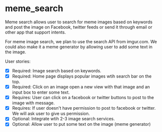 meme_search
===========
Meme search allows user to search for meme images based on keywords and post the image on Facebook, twitter feeds or send it through email or other app that support intents.

For meme image search, we plan to use the search API from imgur.com.  We could also make it a meme generator by allowing user to add some text in the image.

User stories:

 * [x] Required: Image search based on keywords.
 * [x] Required: Home page displays popular images wtih search bar on the top.
 * [x] Required: Click on an image open a new view with that image and an input box to enter some text.
 * [x] Requires: User can click on a facebook or twitter buttons to post to the image with message.
 * [x] Requires: If user doesn't have permission to post to facebook or twitter.  We will ask user to give us permission.
 * [x] Optional: Integrate wtih 2-3 image search services.
 * [x] Optional: Allow user to put some text on the image (meme generator)
